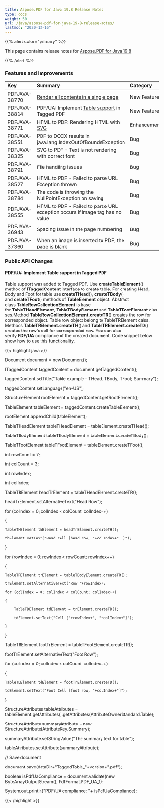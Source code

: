 ```yaml
---
title: Aspose.PDF for Java 19.8 Release Notes
type: docs
weight: 50
url: /java/aspose-pdf-for-java-19-8-release-notes/
lastmod: "2020-12-16"
---
```


{{% alert color="primary" %}} 

This page contains release notes for [Aspose.PDF for Java 19.8](https://repository.aspose.com/repo/com/aspose/aspose-pdf/19.8/)

{{% /alert %}} 
### **Features and Improvements**

|**Key**|**Summary**|**Category**|
| :- | :- | :- |
|PDFJAVA-38770|[Render all contents in a single page](/pdf/java/convert-html-to-pdf/#converthtmltopdf-renderingcontenttosinglepage)|New Feature|
|PDFJAVA-38814|PDF/UA: Implement [Table support](/pdf/java/working-with-table-in-tagged-pdfs/) in Tagged PDF|New Feature|
|PDFJAVA-38771|HTML to PDF: [Rendering HTML with SVG](/pdf/java/convert-html-to-pdf/#converthtmltopdf-renderhtmlwithsvgdata)|Enhancement|
|PDFJAVA-38551|PDF to DOCX results in java.lang.IndexOutOfBoundsException|Bug|
|PDFJAVA-38325|SVG to PDF - Text is not rendering with correct font|Bug|
|PDFJAVA-38791|File handling issues|Bug|
|PDFJAVA-38527|HTML to PDF - Failed to parse URL Exception thrown|Bug|
|PDFJAVA-38784|The code is throwing the NullPointException on saving|Bug|
|PDFJAVA-38555|HTML to PDF - Failed to parse URL exception occurs if image tag has no value|Bug|
|PDFJAVA-36943|Spacing issue in the page numbering|Bug|
|PDFJAVA-37360|When an image is inserted to PDF, the page is blank|Bug|
### **Public API Changes**
#### **PDF/UA: Implement Table support in Tagged PDF**


Table support was added to Tagged PDF. Use **createTableElement**() method of **ITaggedContent** interface to create table. For creating Head, Body and Foot for table use **createTHead**(), **createTBody**() and **createTFoot**() methods of **TableElement** object. Abstract class **TableRowCollectionElement** is base for **TableTHeadElement**, **TableTBodyElement** and **TableTFootElement** classes.Method **TableRowCollectionElement.createTR**() creates the row for corresponded object. Table row object belong to TableTRElement calss. Methods **TableTRElement.createTH**() and **TableTRElement.createTD**() creates the row's cell for corresponded row. You can also verify **PDF/UA** compliance of the created document. Code snippet below show how to use this functionality.

{{< highlight java >}}

 Document document = new Document();

ITaggedContent taggedContent = document.getTaggedContent();

taggedContent.setTitle("Table example - THead, TBody, TFoot; Summary");

taggedContent.setLanguage("en-US");

StructureElement rootElement = taggedContent.getRootElement();

TableElement tableElement = taggedContent.createTableElement();

rootElement.appendChild(tableElement);

TableTHeadElement tableTHeadElement = tableElement.createTHead();

TableTBodyElement tableTBodyElement = tableElement.createTBody();

TableTFootElement tableTFootElement = tableElement.createTFoot();

int rowCount = 7;

int colCount = 3;

int rowIndex;

int colIndex;

TableTRElement headTrElement = tableTHeadElement.createTR();

headTrElement.setAlternativeText("Head Row");

for (colIndex = 0; colIndex < colCount; colIndex++)

{

    TableTHElement thElement = headTrElement.createTH();

    thElement.setText("Head Cell [head row, "+colIndex+"  ]");

}

for (rowIndex = 0; rowIndex < rowCount; rowIndex++)

{

    TableTRElement trElement = tableTBodyElement.createTR();

    trElement.setAlternativeText("Row "+rowIndex);

    for (colIndex = 0; colIndex < colCount; colIndex++)

    {

        TableTDElement tdElement = trElement.createTD();

        tdElement.setText("Cell ["+rowIndex+", "+colIndex+"]");

    }

}

TableTRElement footTrElement = tableTFootElement.createTR();

footTrElement.setAlternativeText("Foot Row");

for (colIndex = 0; colIndex < colCount; colIndex++)

{

    TableTDElement tdElement = footTrElement.createTD();

    tdElement.setText("Foot Cell [foot row, "+colIndex+"]");

}

StructureAttributes tableAttributes = tableElement.getAttributes().getAttributes(AttributeOwnerStandard.Table);

StructureAttribute summaryAttribute = new StructureAttribute(AttributeKey.Summary);

summaryAttribute.setStringValue("The summary text for table");

tableAttributes.setAttribute(summaryAttribute);

// Save document

document.save(dataDir+"TaggedTable_"+version+".pdf");

boolean isPdfUaCompliance = document.validate(new ByteArrayOutputStream(), PdfFormat.PDF_UA_1);

System.out.println("PDF/UA compliance: "+ isPdfUaCompliance);

{{< /highlight >}}
